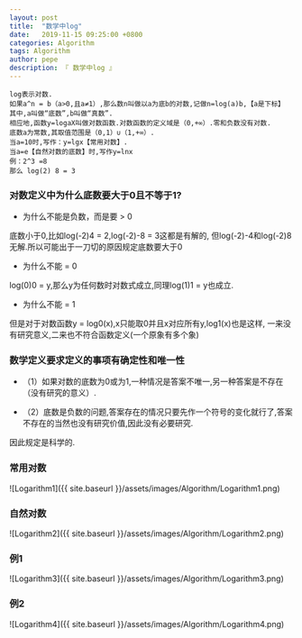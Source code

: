 ```yaml
---
layout: post
title:  "数学中log"
date:   2019-11-15 09:25:00 +0800
categories: Algorithm
tags: Algorithm
author: pepe
description: 『 数学中log 』
---
```




```
log表示对数.
如果a^n = b（a>0,且a≠1）,那么数n叫做以a为底b的对数,记做n=log(a)b,【a是下标】
其中,a叫做“底数”,b叫做“真数”.
相应地,函数y=logaX叫做对数函数.对数函数的定义域是（0,+∞）.零和负数没有对数.
底数a为常数,其取值范围是（0,1）∪（1,+∞）.
当a=10时,写作：y=lgx【常用对数】.
当a=e【自然对数的底数】时,写作y=lnx
例：2^3 =8
那么 log(2) 8 = 3
```

### **对数定义中为什么底数要大于0且不等于1?**

* 为什么不能是负数，而是要 > 0

底数小于0,比如log(-2)4 = 2,log(-2)-8 = 3这都是有解的,
但log(-2)-4和log(-2)8无解.所以可能出于一刀切的原因规定底数要大于0

* 为什么不能 = 0

log(0)0 = y,那么y为任何数时对数式成立,同理log(1)1 = y也成立.

* 为什么不能 = 1

但是对于对数函数y = log0(x),x只能取0并且x对应所有y,log1(x)也是这样,
一来没有研究意义,二来也不符合函数定义(一个原象有多个象)


### **数学定义要求定义的事项有确定性和唯一性**

* （1）如果对数的底数为0或为1,一种情况是答案不唯一,另一种答案是不存在（没有研究的意义）.

* （2）底数是负数的问题,答案存在的情况只要先作一个符号的变化就行了,答案不存在的当然也没有研究价值,因此没有必要研究.

因此规定是科学的.


### **常用对数**

![Logarithm1]({{ site.baseurl }}/assets/images/Algorithm/Logarithm1.png)

### **自然对数**

![Logarithm2]({{ site.baseurl }}/assets/images/Algorithm/Logarithm2.png)

### **例1**

![Logarithm3]({{ site.baseurl }}/assets/images/Algorithm/Logarithm3.png)

### **例2**

![Logarithm4]({{ site.baseurl }}/assets/images/Algorithm/Logarithm4.png)







